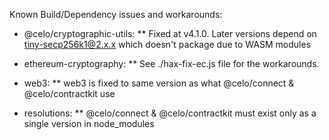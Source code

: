 Known Build/Dependency issues and workarounds:

* @celo/cryptographic-utils:
** Fixed at v4.1.0. Later versions depend on tiny-secp256k1@2.x.x which doesn't package due to WASM modules

* ethereum-cryptography:
** See ./hax-fix-ec.js file for the workarounds.

* web3:
** web3 is fixed to same version as what @celo/connect & @celo/contractkit use

* resolutions:
** @celo/connect & @celo/contractkit must exist only as a single version in node_modules